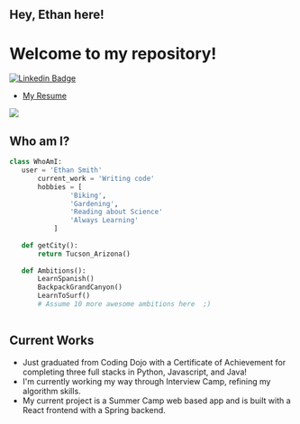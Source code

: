 ## Hey, Ethan here!

<h1>Welcome to my repository!</h1> 


[![Linkedin Badge](https://img.shields.io/badge/-ethksmith-blue?style=flat-square&logo=Linkedin&logoColor=white&link=https://www.linkedin.com/in/ethksmith/)](https://www.linkedin.com/in/ethksmith/)
<!-- <p align="left"> <img src="https://komarev.com/ghpvc/?username=EthankSmith18" alt="EthankSmith18" /> </p> -->
- [My Resume](https://drive.google.com/file/d/1BiLTKGoqhu4MeRwpf6Xa8925xlYAv74k/view?usp=share_link)

<img src = "https://github-readme-stats.vercel.app/api/top-langs/?username=EthankSmith18&layout=compact">

 
 ## Who am I?
 ```python
 class WhoAmI:
 	user = 'Ethan Smith'
		current_work = 'Writing code'
		hobbies = [
				'Biking',
				'Gardening',
				'Reading about Science'
				'Always Learning'
			]
	
	def getCity():
		return Tucson_Arizona()
	
	def Ambitions():
		LearnSpanish()
		BackpackGrandCanyon()
		LearnToSurf()
		# Assume 10 more awesome ambitions here  ;)
	
 ```
 
## Current Works
 * Just graduated from Coding Dojo with a Certificate of Achievement for completing three full stacks in Python, Javascript, and Java!
 * I'm currently working my way through Interview Camp, refining my algorithm skills.
 * My current project is a Summer Camp web based app and is built with a React frontend with a Spring backend.
 

 
